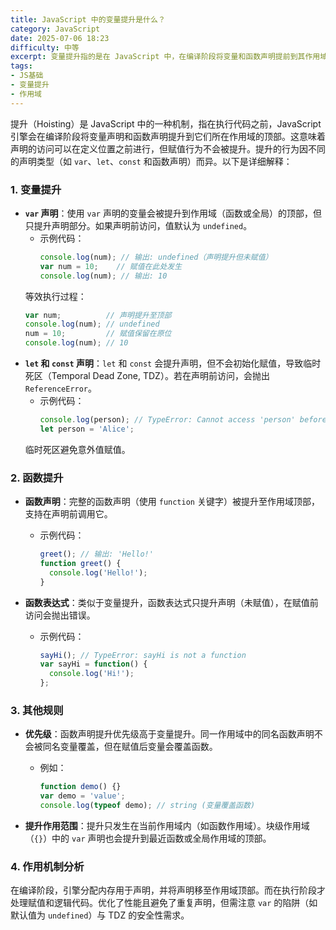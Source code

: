 ```yaml
---
title: JavaScript 中的变量提升是什么？
category: JavaScript
date: 2025-07-06 18:23
difficulty: 中等
excerpt: 变量提升指的是在 JavaScript 中，在编译阶段将变量和函数声明提前到其作用域顶部的行为，需注意赋值和访问顺序的问题。了解提升机制有助于避免一些常见的错误和提高代码的可维护性。
tags:
- JS基础
- 变量提升
- 作用域
---
```

提升（Hoisting）是 JavaScript 中的一种机制，指在执行代码之前，JavaScript 引擎会在编译阶段将变量声明和函数声明提升到它们所在作用域的顶部。这意味着声明的访问可以在定义位置之前进行，但赋值行为不会被提升。提升的行为因不同的声明类型（如 `var`、`let`、`const` 和函数声明）而异。以下是详细解释：

### 1. 变量提升
- **`var` 声明**：使用 `var` 声明的变量会被提升到作用域（函数或全局）的顶部，但只提升声明部分。如果声明前访问，值默认为 `undefined`。  
  - 示例代码：  
    ```javascript
    console.log(num); // 输出: undefined（声明提升但未赋值）
    var num = 10;    // 赋值在此处发生
    console.log(num); // 输出: 10
    ```  
  等效执行过程：  
    ```javascript
    var num;          // 声明提升至顶部
    console.log(num); // undefined
    num = 10;         // 赋值保留在原位
    console.log(num); // 10
    ```  
- **`let` 和 `const` 声明**：`let` 和 `const` 会提升声明，但不会初始化赋值，导致临时死区（Temporal Dead Zone, TDZ）。若在声明前访问，会抛出 `ReferenceError`。  
  - 示例代码：  
    ```javascript
    console.log(person); // TypeError: Cannot access 'person' before initialization
    let person = 'Alice';
    ```
  临时死区避免意外值赋值。

### 2. 函数提升
- **函数声明**：完整的函数声明（使用 `function` 关键字）被提升至作用域顶部，支持在声明前调用它。  
  - 示例代码：  
    ```javascript
    greet(); // 输出: 'Hello!'
    function greet() {
      console.log('Hello!');
    }
    ```

- **函数表达式**：类似于变量提升，函数表达式只提升声明（未赋值），在赋值前访问会抛出错误。  
  - 示例代码：  
    ```javascript
    sayHi(); // TypeError: sayHi is not a function
    var sayHi = function() {
      console.log('Hi!');
    };
    ```  
### 3. 其他规则
- **优先级**：函数声明提升优先级高于变量提升。同一作用域中的同名函数声明不会被同名变量覆盖，但在赋值后变量会覆盖函数。  
  - 例如：  
    ```javascript
    function demo() {}
    var demo = 'value';
    console.log(typeof demo); // string (变量覆盖函数)
    ```  


- **提升作用范围**：提升只发生在当前作用域内（如函数作用域）。块级作用域（`{}`）中的 `var` 声明也会提升到最近函数或全局作用域的顶部。

### 4. 作用机制分析
在编译阶段，引擎分配内存用于声明，并将声明移至作用域顶部。而在执行阶段才处理赋值和逻辑代码。优化了性能且避免了重复声明，但需注意 `var` 的陷阱（如默认值为 `undefined`）与 TDZ 的安全性需求。
